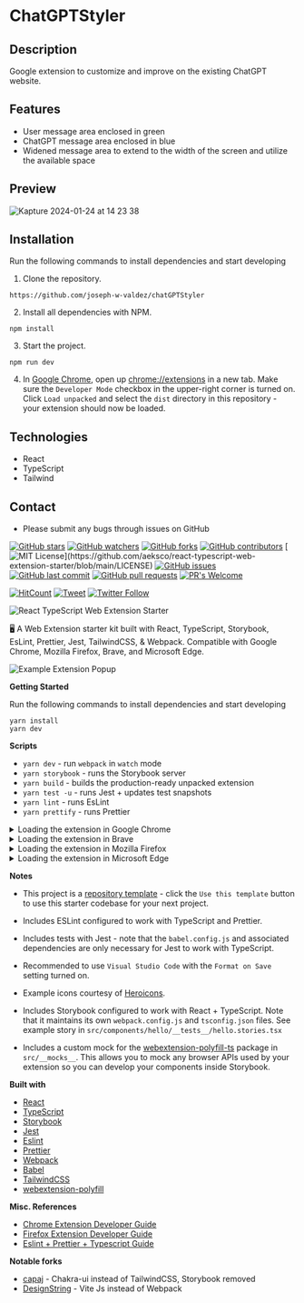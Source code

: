 # ChatGPTStyler

## Description

Google extension to customize and improve on the existing ChatGPT website. 

## Features

- User message area enclosed in green
- ChatGPT message area enclosed in blue
- Widened message area to extend to the width of the screen and utilize the available space

## Preview

![Kapture 2024-01-24 at 14 23 38](https://github.com/joseph-w-valdez/chatGPTStyler/assets/113474295/9a604f65-7541-44f0-9665-f58f712c196b)

## Installation

Run the following commands to install dependencies and start developing

1. Clone the repository.
```
https://github.com/joseph-w-valdez/chatGPTStyler
```
2. Install all dependencies with NPM.
```
npm install
```
3. Start the project.
```
npm run dev
```

4. In [Google Chrome](https://www.google.com/chrome/), open up [chrome://extensions](chrome://extensions) in a new tab. Make sure the `Developer Mode` checkbox in the upper-right corner is turned on. Click `Load unpacked` and select the `dist` directory in this repository - your extension should now be loaded.

## Technologies

- React
- TypeScript
- Tailwind

## Contact
- Please submit any bugs through issues on GitHub


[![GitHub stars](https://img.shields.io/github/stars/aeksco/react-typescript-web-extension-starter.svg?style=social&label=Stars&style=plastic)]()
[![GitHub watchers](https://img.shields.io/github/watchers/aeksco/react-typescript-web-extension-starter.svg?style=social&label=Watch&style=plastic)]()
[![GitHub forks](https://img.shields.io/github/forks/aeksco/react-typescript-web-extension-starter.svg?style=social&label=Fork&style=plastic)]()
[![GitHub contributors](https://img.shields.io/github/contributors/aeksco/react-typescript-web-extension-starter.svg)](https://github.com/aeksco/react-typescript-web-extension-starter/graphs/contributors)
[![MIT License](https://img.shields.io/apm/l/atomic-design-ui.svg?)](https://github.com/aeksco/react-typescript-web-extension-starter/blob/main/LICENSE)
[![GitHub issues](https://img.shields.io/github/issues/aeksco/react-typescript-web-extension-starter.svg)](https://github.com/aeksco/react-typescript-web-extension-starter/issues)
[![GitHub last commit](https://img.shields.io/github/last-commit/aeksco/react-typescript-web-extension-starter.svg)](https://github.com/aeksco/react-typescript-web-extension-starter/commits/master)
[![GitHub pull requests](https://img.shields.io/github/issues-pr/aeksco/react-typescript-web-extension-starter.svg?style=flat)]()
[![PR's Welcome](https://img.shields.io/badge/PRs-welcome-brightgreen.svg?style=flat)](http://makeapullrequest.com)

[![HitCount](http://hits.dwyl.com/aeksco/react-typescript-web-extension-starter.svg)](http://hits.dwyl.com/aeksco/react-typescript-web-extension-starter)
[![Tweet](https://img.shields.io/twitter/url/https/github.com/aeksco/react-typescript-web-extension-starter.svg?style=social)](https://twitter.com/intent/tweet?text=https://github.com/aeksco/react-typescript-web-extension-starter)
[![Twitter Follow](https://img.shields.io/twitter/follow/aeksco.svg?style=social)](https://twitter.com/aeksco)

![React TypeScript Web Extension Starter](https://i.imgur.com/wjIiRSv.png)

:desktop_computer: A Web Extension starter kit built with React, TypeScript, Storybook, EsLint, Prettier, Jest, TailwindCSS, &amp; Webpack. Compatible with Google Chrome, Mozilla Firefox, Brave, and Microsoft Edge.

![Example Extension Popup](https://i.imgur.com/UvOOWlv.png "Example Extension Popup")

**Getting Started**

Run the following commands to install dependencies and start developing

```
yarn install
yarn dev
```

**Scripts**

-   `yarn dev` - run `webpack` in `watch` mode
-   `yarn storybook` - runs the Storybook server
-   `yarn build` - builds the production-ready unpacked extension
-   `yarn test -u` - runs Jest + updates test snapshots
-   `yarn lint` - runs EsLint
-   `yarn prettify` - runs Prettier

<details>
  <summary>Loading the extension in Google Chrome</summary>

In [Google Chrome](https://www.google.com/chrome/), open up [chrome://extensions](chrome://extensions) in a new tab. Make sure the `Developer Mode` checkbox in the upper-right corner is turned on. Click `Load unpacked` and select the `dist` directory in this repository - your extension should now be loaded.

![Installed Extension in Google Chrome](https://i.imgur.com/Y2dQFte.png "Installed Extension in Google Chrome")

</details>

<details>
  <summary>Loading the extension in Brave</summary>

In [Brave](https://brave.com/), open up [brave://extensions](brave://extensions) in a new tab. Make sure the `Developer Mode` checkbox in the upper-right corner is turned on. Click `Load unpacked` and select the `dist` directory in this repository - your extension should now be loaded.

![Installed Extension in Brave](https://i.imgur.com/rKsbtcO.png "Installed Extension in Brave")

</details>

<details>
  <summary>Loading the extension in Mozilla Firefox</summary>

In [Mozilla Firefox](https://www.mozilla.org/en-US/firefox/new/), open up the [about:debugging](about:debugging) page in a new tab. Click the `This Firefox` link in the sidebar. One the `This Firefox` page, click the `Load Temporary Add-on...` button and select the `manifest.json` from the `dist` directory in this repository - your extension should now be loaded.

![Installed Extension in Mozilla Firefox](https://i.imgur.com/FKfTw4B.png "Installed Extension in Mozilla Firefox")

</details>

<details>
  <summary>Loading the extension in Microsoft Edge</summary>

In [Microsoft Edge](https://www.microsoft.com/en-us/edge), open up [edge://extensions](edge://extensions) in a new tab. Make sure the `Developer Mode` checkbox in the lower-left corner is turned on. Click `Load unpacked` and select the `dist` directory in this repository - your extension should now be loaded.

![Installed Extension in Microsoft Edge](https://i.imgur.com/ykesx0g.png "Installed Extension in Microsoft Edge")

</details>

**Notes**

-   This project is a [repository template](https://github.blog/2019-06-06-generate-new-repositories-with-repository-templates/) - click the `Use this template` button to use this starter codebase for your next project.

-   Includes ESLint configured to work with TypeScript and Prettier.

-   Includes tests with Jest - note that the `babel.config.js` and associated dependencies are only necessary for Jest to work with TypeScript.

-   Recommended to use `Visual Studio Code` with the `Format on Save` setting turned on.

-   Example icons courtesy of [Heroicons](https://heroicons.com/).

-   Includes Storybook configured to work with React + TypeScript. Note that it maintains its own `webpack.config.js` and `tsconfig.json` files. See example story in `src/components/hello/__tests__/hello.stories.tsx`

-   Includes a custom mock for the [webextension-polyfill-ts](https://github.com/Lusito/webextension-polyfill-ts) package in `src/__mocks__`. This allows you to mock any browser APIs used by your extension so you can develop your components inside Storybook.

**Built with**

-   [React](https://reactjs.org)
-   [TypeScript](https://www.typescriptlang.org/)
-   [Storybook](https://storybook.js.org/)
-   [Jest](https://jestjs.io)
-   [Eslint](https://eslint.org/)
-   [Prettier](https://prettier.io/)
-   [Webpack](https://webpack.js.org/)
-   [Babel](https://babeljs.io/)
-   [TailwindCSS](https://tailwindcss.com/)
-   [webextension-polyfill](https://github.com/mozilla/webextension-polyfill)

**Misc. References**

-   [Chrome Extension Developer Guide](https://developer.chrome.com/extensions/devguide)
-   [Firefox Extension Developer Guide](https://developer.mozilla.org/en-US/docs/Mozilla/Add-ons/WebExtensions/Your_first_WebExtension)
-   [Eslint + Prettier + Typescript Guide](https://dev.to/robertcoopercode/using-eslint-and-prettier-in-a-typescript-project-53jb)

**Notable forks**

-   [capaj](https://github.com/capaj/react-typescript-web-extension-starter) - Chakra-ui instead of TailwindCSS, Storybook removed
-   [DesignString](https://github.com/DesignString/react-typescript-web-extension-starter) - Vite Js instead of Webpack
